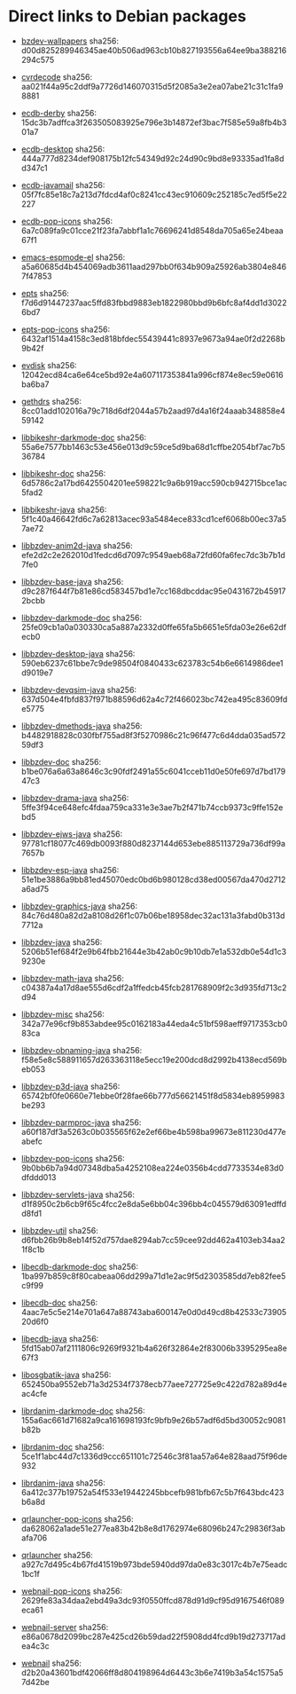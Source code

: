 # Direct links to Debian packages
 
  - [bzdev-wallpapers](./archive/pool/contrib/b/bzdev-wallpapers/bzdev-wallpapers_1.0.0_all.deb)
    sha256: d00d825289946345ae40b506ad963cb10b827193556a64ee9ba388216294c575
 
  - [cvrdecode](./archive/pool/contrib/c/cvrdecode/cvrdecode_1.2_all.deb)
    sha256: aa021f44a95c2ddf9a7726d146070315d5f2085a3e2ea07abe21c31c1fa98881
 
  - [ecdb-derby](./archive/pool/contrib/e/ecdb-derby/ecdb-derby_0.1.7_all.deb)
    sha256: 15dc3b7adffca3f263505083925e796e3b14872ef3bac7f585e59a8fb4b301a7
 
  - [ecdb-desktop](./archive/pool/contrib/e/ecdb-desktop/ecdb-desktop_0.1.7_all.deb)
    sha256: 444a777d8234def908175b12fc54349d92c24d90c9bd8e93335ad1fa8dd347c1
 
  - [ecdb-javamail](./archive/pool/contrib/e/ecdb-javamail/ecdb-javamail_0.1.7_all.deb)
    sha256: 05f7fc85e18c7a213d7fdcd4af0c8241cc43ec910609c252185c7ed5f5e22227
 
  - [ecdb-pop-icons](./archive/pool/contrib/e/ecdb-pop-icons/ecdb-pop-icons_0.1.7_all.deb)
    sha256: 6a7c089fa9c01cce21f23fa7abbf1a1c76696241d8548da705a65e24beaa67f1
 
  - [emacs-espmode-el](./archive/pool/contrib/e/emacs-espmode-el/emacs-espmode-el_1.1_all.deb)
    sha256: a5a60685d4b454069adb3611aad297bb0f634b909a25926ab3804e8467f47853
 
  - [epts](./archive/pool/contrib/e/epts/epts_1.1.29_all.deb)
    sha256: f7d6d91447237aac5ffd83fbbd9883eb1822980bbd9b6bfc8af4dd1d30226bd7
 
  - [epts-pop-icons](./archive/pool/contrib/e/epts-pop-icons/epts-pop-icons_1.1.29_all.deb)
    sha256: 6432af1514a4158c3ed818bfdec55439441c8937e9673a94ae0f2d2268b9b42f
 
  - [evdisk](./archive/pool/contrib/e/evdisk/evdisk_1.13.1_all.deb)
    sha256: 12042ecd84ca6e64ce5bd92e4a607117353841a996cf874e8ec59e0616ba6ba7
 
  - [gethdrs](./archive/pool/contrib/g/gethdrs/gethdrs_1.1.1_all.deb)
    sha256: 8cc01add102016a79c718d6df2044a57b2aad97d4a16f24aaab348858e459142
 
  - [libbikeshr-darkmode-doc](./archive/pool/contrib/libb/libbikeshr-darkmode-doc/libbikeshr-darkmode-doc_1.4.9_all.deb)
    sha256: 55a6e7577bb1463c53e456e013d9c59ce5d9ba68d1cffbe2054bf7ac7b536784
 
  - [libbikeshr-doc](./archive/pool/contrib/libb/libbikeshr-doc/libbikeshr-doc_1.4.9_all.deb)
    sha256: 6d5786c2a17bd6425504201ee598221c9a6b919acc590cb942715bce1ac5fad2
 
  - [libbikeshr-java](./archive/pool/contrib/libb/libbikeshr-java/libbikeshr-java_1.4.9_all.deb)
    sha256: 5f1c40a46642fd6c7a62813acec93a5484ece833cd1cef6068b00ec37a57ae72
 
  - [libbzdev-anim2d-java](./archive/pool/contrib/libb/libbzdev-anim2d-java/libbzdev-anim2d-java_2.1.43_all.deb)
    sha256: efe2d2c2e262010d1fedcd6d7097c9549aeb68a72fd60fa6fec7dc3b7b1d7fe0
 
  - [libbzdev-base-java](./archive/pool/contrib/libb/libbzdev-base-java/libbzdev-base-java_2.1.43_all.deb)
    sha256: d9c287f644f7b81e86cd583457bd1e7cc168dbcddac95e0431672b459172bcbb
 
  - [libbzdev-darkmode-doc](./archive/pool/contrib/libb/libbzdev-darkmode-doc/libbzdev-darkmode-doc_2.1.43_all.deb)
    sha256: 25fe09cb1a0a030330ca5a887a2332d0ffe65fa5b6651e5fda03e26e62dfecb0
 
  - [libbzdev-desktop-java](./archive/pool/contrib/libb/libbzdev-desktop-java/libbzdev-desktop-java_2.1.43_all.deb)
    sha256: 590eb6237c61bbe7c9de98504f0840433c623783c54b6e6614986dee1d9019e7
 
  - [libbzdev-devqsim-java](./archive/pool/contrib/libb/libbzdev-devqsim-java/libbzdev-devqsim-java_2.1.43_all.deb)
    sha256: 637d504e4fbfd837f971b88596d62a4c72f466023bc742ea495c83609fde5775
 
  - [libbzdev-dmethods-java](./archive/pool/contrib/libb/libbzdev-dmethods-java/libbzdev-dmethods-java_2.1.43_all.deb)
    sha256: b4482918828c030fbf755ad8f3f5270986c21c96f477c6d4dda035ad57259df3
 
  - [libbzdev-doc](./archive/pool/contrib/libb/libbzdev-doc/libbzdev-doc_2.1.43_all.deb)
    sha256: b1be076a6a63a8646c3c90fdf2491a55c6041cceb11d0e50fe697d7bd17947c3
 
  - [libbzdev-drama-java](./archive/pool/contrib/libb/libbzdev-drama-java/libbzdev-drama-java_2.1.43_all.deb)
    sha256: 5ffe3f94ce648efc4fdaa759ca331e3e3ae7b2f471b74ccb9373c9ffe152ebd5
 
  - [libbzdev-ejws-java](./archive/pool/contrib/libb/libbzdev-ejws-java/libbzdev-ejws-java_2.1.43_all.deb)
    sha256: 97781cf18077c469db0093f880d8237144d653ebe885113729a736df99a7657b
 
  - [libbzdev-esp-java](./archive/pool/contrib/libb/libbzdev-esp-java/libbzdev-esp-java_2.1.43_all.deb)
    sha256: 51e1be3886a9bb81ed45070edc0bd6b980128cd38ed00567da470d2712a6ad75
 
  - [libbzdev-graphics-java](./archive/pool/contrib/libb/libbzdev-graphics-java/libbzdev-graphics-java_2.1.43_all.deb)
    sha256: 84c76d480a82d2a8108d26f1c07b06be18958dec32ac131a3fabd0b313d7712a
 
  - [libbzdev-java](./archive/pool/contrib/libb/libbzdev-java/libbzdev-java_2.1.43_all.deb)
    sha256: 5206b51ef684f2e9b64fbb21644e3b42ab0c9b10db7e1a532db0e54d1c39230e
 
  - [libbzdev-math-java](./archive/pool/contrib/libb/libbzdev-math-java/libbzdev-math-java_2.1.43_all.deb)
    sha256: c04387a4a17d8ae555d6cdf2a1ffedcb45fcb281768909f2c3d935fd713c2d94
 
  - [libbzdev-misc](./archive/pool/contrib/libb/libbzdev-misc/libbzdev-misc_2.1.43_all.deb)
    sha256: 342a77e96cf9b853abdee95c0162183a44eda4c51bf598aeff9717353cb083ca
 
  - [libbzdev-obnaming-java](./archive/pool/contrib/libb/libbzdev-obnaming-java/libbzdev-obnaming-java_2.1.43_all.deb)
    sha256: f58e5e8c588911657d263363118e5ecc19e200dcd8d2992b4138ecd569beb053
 
  - [libbzdev-p3d-java](./archive/pool/contrib/libb/libbzdev-p3d-java/libbzdev-p3d-java_2.1.43_all.deb)
    sha256: 65742bf0fe0660e71ebbe0f28fae66b777d56621451f8d5834eb8959983be293
 
  - [libbzdev-parmproc-java](./archive/pool/contrib/libb/libbzdev-parmproc-java/libbzdev-parmproc-java_2.1.43_all.deb)
    sha256: a60f187df3a5263c0b035565f62e2ef66be4b598ba99673e811230d477eabefc
 
  - [libbzdev-pop-icons](./archive/pool/contrib/libb/libbzdev-pop-icons/libbzdev-pop-icons_2.1.43_all.deb)
    sha256: 9b0bb6b7a94d07348dba5a4252108ea224e0356b4cdd7733534e83d0dfddd013
 
  - [libbzdev-servlets-java](./archive/pool/contrib/libb/libbzdev-servlets-java/libbzdev-servlets-java_2.1.43_all.deb)
    sha256: d1f8950c2b6cb9f65c4fcc2e8da5e6bb04c396bb4c045579d63091edffdd8fd1
 
  - [libbzdev-util](./archive/pool/contrib/libb/libbzdev-util/libbzdev-util_2.1.43_all.deb)
    sha256: d6fbb26b9b8eb14f52d757dae8294ab7cc59cee92dd462a4103eb34aa21f8c1b
 
  - [libecdb-darkmode-doc](./archive/pool/contrib/libe/libecdb-darkmode-doc/libecdb-darkmode-doc_0.1.7_all.deb)
    sha256: 1ba997b859c8f80cabeaa06dd299a71d1e2ac9f5d2303585dd7eb82fee5c9f99
 
  - [libecdb-doc](./archive/pool/contrib/libe/libecdb-doc/libecdb-doc_0.1.7_all.deb)
    sha256: 4aac7e5c5e214e701a647a88743aba600147e0d0d49cd8b42533c7390520d6f0
 
  - [libecdb-java](./archive/pool/contrib/libe/libecdb-java/libecdb-java_0.1.7_all.deb)
    sha256: 5fd15ab07af2111806c9269f9321b4a626f32864e2f83006b3395295ea8e67f3
 
  - [libosgbatik-java](./archive/pool/contrib/libo/libosgbatik-java/libosgbatik-java_0.4.2_all.deb)
    sha256: 652450ba9552eb71a3d2534f7378ecb77aee727725e9c422d782a89d4eac4cfe
 
  - [librdanim-darkmode-doc](./archive/pool/contrib/libr/librdanim-darkmode-doc/librdanim-darkmode-doc_1.4.13_all.deb)
    sha256: 155a6ac661d71682a9ca161698193fc9bfb9e26b57adf6d5bd30052c9081b82b
 
  - [librdanim-doc](./archive/pool/contrib/libr/librdanim-doc/librdanim-doc_1.4.13_all.deb)
    sha256: 5ce1f1abc44d7c1336d9ccc651101c72546c3f81aa57a64e828aad75f96de932
 
  - [librdanim-java](./archive/pool/contrib/libr/librdanim-java/librdanim-java_1.4.13_all.deb)
    sha256: 6a412c377b19752a54f533e19442245bbcefb981bfb67c5b7f643bdc423b6a8d
 
  - [qrlauncher-pop-icons](./archive/pool/contrib/q/qrlauncher-pop-icons/qrlauncher-pop-icons_1.14_all.deb)
    sha256: da628062a1ade51e277ea83b42b8e8d1762974e68096b247c29836f3abafa706
 
  - [qrlauncher](./archive/pool/contrib/q/qrlauncher/qrlauncher_1.14_all.deb)
    sha256: a927c7d495c4b67fd41519b973bde5940dd97da0e83c3017c4b7e75eadc1bc1f
 
  - [webnail-pop-icons](./archive/pool/contrib/w/webnail-pop-icons/webnail-pop-icons_1.6.27_all.deb)
    sha256: 2629fe83a34daa2ebd49a3dc93f0550ffcd878d91d9cf95d9167546f089eca61
 
  - [webnail-server](./archive/pool/contrib/w/webnail-server/webnail-server_1.6.27_all.deb)
    sha256: e86a0678d2099bc287e425cd26b59dad22f5908dd4fcd9b19d273717adea4c3c
 
  - [webnail](./archive/pool/contrib/w/webnail/webnail_1.6.27_all.deb)
    sha256: d2b20a43601bdf42066ff8d804198964d6443c3b6e7419b3a54c1575a57d42be
